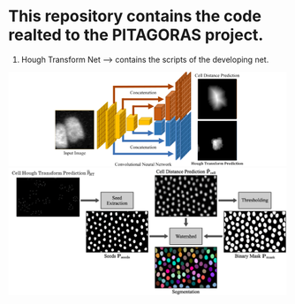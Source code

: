 # This repository contains the code realted to the PITAGORAS project.

  1) Hough Transform Net --> contains the scripts of the developing net.

  ![alt text](Images/Hough_transform_net.png)
  ![alt text](Images/segmentation_image.png)
